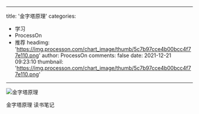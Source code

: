 
---
title: '金字塔原理'
categories: 
 - 学习
 - ProcessOn
 - 推荐
headimg: 'https://img.processon.com/chart_image/thumb/5c7b97cce4b00bcc4f77e110.png'
author: ProcessOn
comments: false
date: 2021-12-21 09:23:10
thumbnail: 'https://img.processon.com/chart_image/thumb/5c7b97cce4b00bcc4f77e110.png'
---

<div>   
<img class="thumb" alt="金字塔原理" src="https://img.processon.com/chart_image/thumb/5c7b97cce4b00bcc4f77e110.png" referrerpolicy="no-referrer">
<p>金字塔原理 读书笔记</p>  
</div>
            